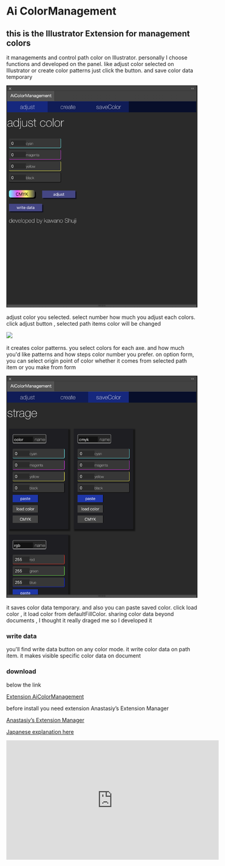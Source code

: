 <h1>Ai ColorManagement</h1>

<h2>this is the Illustrator Extension for management colors</h2>

<p>it managements and control path color on Illustrator.
personally I choose functions and developed on the panel.
like adjust color selected on Illustrator or create color patterns just click the button.
and save color data temporary
</p>

<img src="./readmeImg/mainPanel.png">
<p>adjust color you selected. select number how much you adjust each colors.
click adjust button , selected path items color will be changed</p>

<img src="./readmeImg/createPanel.ong">
<p>it creates color patterns. you select colors for each axe. and how much you'd like patterns and how steps color number you prefer. on option form, you can select origin point of color whether it comes from selected path item or you make from form</p>

<img src="./readmeImg/stragePanel.png">
<p>it saves color data temporary. and also you can paste saved color. click load color , it load color from defaultFillColor. sharing color data beyond documents , I thought it really draged me so I developed it</p>

<h3>write data</h3>
<p>you'll find write data button on any color mode. it write color data on path item. it makes visible specific color data on document</p>

<h3>download</h3>
<p>below the link</p>
<a href="http://kawano-shuji.com/strage/AiColorManagementC_X2.zxp">Extension AiColorManagement</a>
<p>before install you need extension Anastasiy’s Extension Manager</p>
<a href="https://install.anastasiy.com/">Anastasiy’s Extension Manager</a>

<a href="https://kawano-shuji.com/justdiary/2020/10/24/extension-aicolormanagement/">Japanese explanation here</a>

<iframe width="560" height="315" src="https://www.youtube.com/embed/FqF5TDs2Dyo" frameborder="0" allow="accelerometer; autoplay; clipboard-write; encrypted-media; gyroscope; picture-in-picture" allowfullscreen></iframe>
